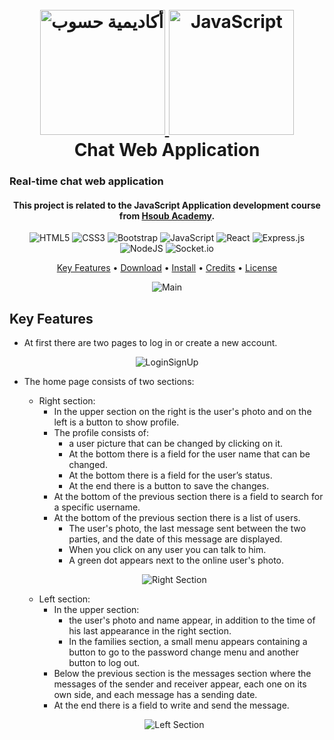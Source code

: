   <h1 align="center">
    <br>
    <a href="https://academy.hsoub.com/learn/javascript-application-development/">
      <img src="https://avatars.githubusercontent.com/u/12829424?s=200&v=4" alt="أكاديمية حسوب" width="200">
      <img src="https://upload.wikimedia.org/wikipedia/commons/6/6a/JavaScript-logo.png" alt="JavaScript" width="200">
    </a>
    <br>
    Chat Web Application
    <br>
  </h1>
  
  <h3>Real-time chat web application</h3>
  
  <h4 align="center">This project is related to the JavaScript Application development course from <a href="https://academy.hsoub.com/learn/javascript-application-development/" target="_blank">Hsoub Academy</a>.</h4>


<div align="center">
  
  ![HTML5](https://img.shields.io/badge/html5-%23E34F26.svg?style=for-the-badge&logo=html5&logoColor=white)
  ![CSS3](https://img.shields.io/badge/css3-%231572B6.svg?style=for-the-badge&logo=css3&logoColor=white)
  ![Bootstrap](https://img.shields.io/badge/bootstrap-%238511FA.svg?style=for-the-badge&logo=bootstrap&logoColor=white)
  ![JavaScript](https://img.shields.io/badge/javascript-%23323330.svg?style=for-the-badge&logo=javascript&logoColor=%23F7DF1E)
  ![React](https://img.shields.io/badge/react-%2320232a.svg?style=for-the-badge&logo=react&logoColor=%2361DAFB)
  ![Express.js](https://img.shields.io/badge/express.js-%23404d59.svg?style=for-the-badge&logo=express&logoColor=%2361DAFB)
  ![NodeJS](https://img.shields.io/badge/node.js-6DA55F?style=for-the-badge&logo=node.js&logoColor=white)
  ![Socket.io](https://img.shields.io/badge/Socket.io-black?style=for-the-badge&logo=socket.io&badgeColor=010101)
</div>
  
  <p align="center">
    <a href="#key-features">Key Features</a> •
    <a href="#download">Download</a> •
    <a href="#install">Install</a> •
    <a href="#credits">Credits</a> •
    <a href="#license">License</a>
  </p>
  
  <div align="center">
    
  ![Main](https://github.com/user-attachments/assets/b7bdadb7-9cb7-4fd7-b9bc-37745698447d)
  </div>
  
  ## Key Features
  
  * At first there are two pages to log in or create a new account.
  <div align="center">
    
  ![LoginSignUp](https://github.com/user-attachments/assets/276c8511-cf26-4bca-ab2a-a24230145b70)
  </div>

  * The home page consists of two sections:
    * Right section:
      * In the upper section on the right is the user's photo and on the left is a button to show profile.
      * The profile consists of:
        * a user picture that can be changed by clicking on it.
        * At the bottom there is a field for the user name that can be changed.
        * At the bottom there is a field for the user’s status.
        * At the end there is a button to save the changes.
      * At the bottom of the previous section there is a field to search for a specific username.
      * At the bottom of the previous section there is a list of users.
        * The user's photo, the last message sent between the two parties, and the date of this message are displayed.
        * When you click on any user you can talk to him.
        * A green dot appears next to the online user's photo.
    <div align="center">
    
    ![Right Section](https://github.com/user-attachments/assets/9c257a05-9f6c-4e67-aba6-b9a00d1f3b4a)
    </div>
          
    * Left section:
      * In the upper section:
        * the user's photo and name appear, in addition to the time of his last appearance in the right section.
        * In the families section, a small menu appears containing a button to go to the password change menu and another button to log out.
      * Below the previous section is the messages section where the messages of the sender and receiver appear, each one on its own side, and each message has a sending date.
      * At the end there is a field to write and send the message.

    <div align="center">
    
    ![Left Section](https://github.com/user-attachments/assets/ed13bf60-5a7a-4a74-a6f2-ca74e48a9951)
    </div>
